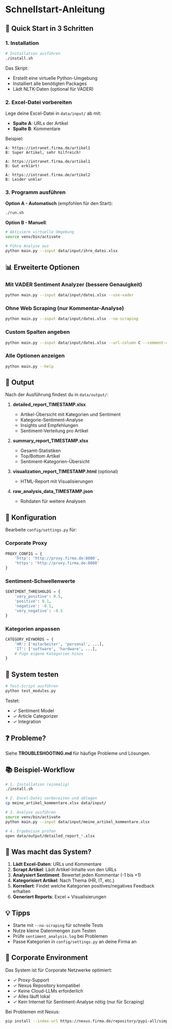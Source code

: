 # Schnellstart-Anleitung

## 🚀 Quick Start in 3 Schritten

### 1. Installation
```bash
# Installation ausführen
./install.sh
```

Das Skript:
- Erstellt eine virtuelle Python-Umgebung
- Installiert alle benötigten Packages
- Lädt NLTK-Daten (optional für VADER)

### 2. Excel-Datei vorbereiten

Lege deine Excel-Datei in `data/input/` ab mit:
- **Spalte A**: URLs der Artikel
- **Spalte B**: Kommentare

Beispiel:
```
A: https://intranet.firma.de/artikel1
B: Super Artikel, sehr hilfreich!

A: https://intranet.firma.de/artikel1  
B: Gut erklärt!

A: https://intranet.firma.de/artikel2
B: Leider unklar
```

### 3. Programm ausführen

**Option A - Automatisch** (empfohlen für den Start):
```bash
./run.sh
```

**Option B - Manuell**:
```bash
# Aktiviere virtuelle Umgebung
source venv/bin/activate

# Führe Analyse aus
python main.py --input data/input/ihre_datei.xlsx
```

## 📊 Erweiterte Optionen

### Mit VADER Sentiment Analyzer (bessere Genauigkeit)
```bash
python main.py --input data/input/datei.xlsx --use-vader
```

### Ohne Web Scraping (nur Kommentar-Analyse)
```bash
python main.py --input data/input/datei.xlsx --no-scraping
```

### Custom Spalten angeben
```bash
python main.py --input data/input/datei.xlsx --url-column C --comment-column D
```

### Alle Optionen anzeigen
```bash
python main.py --help
```

## 📁 Output

Nach der Ausführung findest du in `data/output/`:

1. **detailed_report_TIMESTAMP.xlsx**
   - Artikel-Übersicht mit Kategorien und Sentiment
   - Kategorie-Sentiment-Analyse
   - Insights und Empfehlungen
   - Sentiment-Verteilung pro Artikel

2. **summary_report_TIMESTAMP.xlsx**
   - Gesamt-Statistiken
   - Top/Bottom Artikel
   - Sentiment-Kategorien-Übersicht

3. **visualization_report_TIMESTAMP.html** (optional)
   - HTML-Report mit Visualisierungen
   
4. **raw_analysis_data_TIMESTAMP.json**
   - Rohdaten für weitere Analysen

## 🔧 Konfiguration

Bearbeite `config/settings.py` für:

### Corporate Proxy
```python
PROXY_CONFIG = {
    'http': 'http://proxy.firma.de:8080',
    'https': 'http://proxy.firma.de:8080'
}
```

### Sentiment-Schwellenwerte
```python
SENTIMENT_THRESHOLDS = {
    'very_positive': 0.5,
    'positive': 0.1,
    'negative': -0.1,
    'very_negative': -0.5
}
```

### Kategorien anpassen
```python
CATEGORY_KEYWORDS = {
    'HR': ['mitarbeiter', 'personal', ...],
    'IT': ['software', 'hardware', ...],
    # Füge eigene Kategorien hinzu
}
```

## 🧪 System testen

```bash
# Test-Script ausführen
python test_modules.py
```

Testet:
- ✓ Sentiment Model
- ✓ Article Categorizer  
- ✓ Integration

## ❓ Probleme?

Siehe **TROUBLESHOOTING.md** für häufige Probleme und Lösungen.

## 📚 Beispiel-Workflow

```bash
# 1. Installation (einmalig)
./install.sh

# 2. Excel-Datei vorbereiten und ablegen
cp meine_artikel_kommentare.xlsx data/input/

# 3. Analyse ausführen
source venv/bin/activate
python main.py --input data/input/meine_artikel_kommentare.xlsx

# 4. Ergebnisse prüfen
open data/output/detailed_report_*.xlsx
```

## 🎯 Was macht das System?

1. **Lädt Excel-Daten**: URLs und Kommentare
2. **Scrapt Artikel**: Lädt Artikel-Inhalte von den URLs
3. **Analysiert Sentiment**: Bewertet jeden Kommentar (-1 bis +1)
4. **Kategorisiert Artikel**: Nach Thema (HR, IT, etc.)
5. **Korreliert**: Findet welche Kategorien positives/negatives Feedback erhalten
6. **Generiert Reports**: Excel + Visualisierungen

## 💡 Tipps

- Starte mit `--no-scraping` für schnelle Tests
- Nutze kleine Datenmengen zum Testen
- Prüfe `sentiment_analysis.log` bei Problemen
- Passe Kategorien in `config/settings.py` an deine Firma an

## 🔐 Corporate Environment

Das System ist für Corporate Netzwerke optimiert:
- ✓ Proxy-Support
- ✓ Nexus Repository kompatibel
- ✓ Keine Cloud-LLMs erforderlich
- ✓ Alles läuft lokal
- ✓ Kein Internet für Sentiment-Analyse nötig (nur für Scraping)

Bei Problemen mit Nexus:
```bash
pip install --index-url https://nexus.firma.de/repository/pypi-all/simple -r requirements.txt
```

